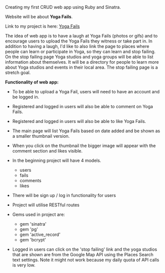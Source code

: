 Creating my first CRUD web app using Ruby and Sinatra.

Website will be about **Yoga Fails**.

Link to my project is here:
[Yoga Fails](https://yogafails.herokuapp.com/)

The idea of web app is to have a laugh at Yoga Fails (photos or gifs) and to encourage users to upload the Yoga Fails they witness or take part in.  In addition to having a laugh, I'd like to also link the page to places where people can learn or participate in Yoga, so they can learn and stop failing.  On the stop failing page Yoga studios and yoga groups will be able to list information about themselves.  It will be a directory for people to learn more about Yoga studios and events in their local area.  The stop failing page is a stretch goal.

**Functionality of web app:**
* To be able to upload a Yoga Fail, users will need to have an account and be logged in.
* Registered and logged in users will also be able to comment on Yoga Fails.
* Registered and logged in users will also be able to like Yoga Fails.
* The main page will list Yoga Fails based on date added and be shown as a smaller thumbnail version.
* When you click on the thumbnail the bigger image will appear with the comment section and likes visible.

* In the beginning project will have 4 models.
    - users
    - fails
    - comments
    - likes

* There will be sign up / log in functionality for users
* Project will utilise RESTful routes
* Gems used in project are:
    - gem 'sinatra'
    - gem 'pg'
    - gem 'active_record'
    - gem 'bcrypt'

* Logged in users can click on the 'stop failing' link and the yoga studios that are shown are from the Google Map API using the Places Search text settings.  Note it might not work because my daily quota of API calls is very low. 
